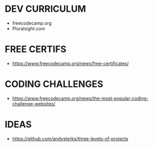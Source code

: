 # DEV CURRICULUM
* freecodecamp.org
* Pluralsight.com

# FREE CERTIFS
* https://www.freecodecamp.org/news/free-certificates/

# CODING CHALLENGES
* https://www.freecodecamp.org/news/the-most-popular-coding-challenge-websites/



# IDEAS
* https://github.com/andysterks/three-levels-of-projects

